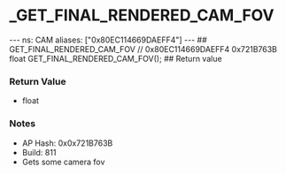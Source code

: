 # _GET_FINAL_RENDERED_CAM_FOV

--- ns: CAM aliases: ["0x80EC114669DAEFF4"] --- ## GET_FINAL_RENDERED_CAM_FOV  // 0x80EC114669DAEFF4 0x721B763B float GET_FINAL_RENDERED_CAM_FOV();  ## Return value

### Return Value
* float

### Notes
* AP Hash: 0x0x721B763B
* Build: 811
* Gets some camera fov

